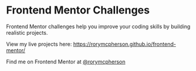 # Frontend Mentor Challenges

Frontend Mentor challenges help you improve your coding skills by building realistic projects.

View my live projects here: https://rorymcpherson.github.io/frontend-mentor/

Find me on Frontend Mentor at [@rorymcpherson](https://www.frontendmentor.io/profile/rorymcpherson)
